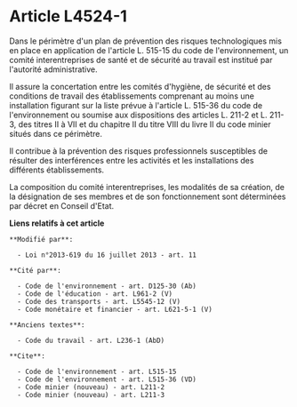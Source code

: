 # Article L4524-1

Dans le périmètre d'un plan de prévention des risques technologiques mis en place en application de l'article L. 515-15 du
code de l'environnement, un comité interentreprises de santé et de sécurité au travail est institué par l'autorité
administrative. 

Il assure la concertation entre les comités d'hygiène, de sécurité et des conditions de travail des établissements comprenant
au moins une installation figurant sur la liste prévue à l'article L. 515-36 du code de l'environnement ou soumise aux
dispositions des articles L. 211-2 et L. 211-3, des titres II à VII et du chapitre II du titre VIII du livre II du code
minier situés dans ce périmètre. 

Il contribue à la prévention des risques professionnels susceptibles de résulter des interférences entre les activités et les
installations des différents établissements. 

La composition du comité interentreprises, les modalités de sa création, de la désignation de ses membres et de son
fonctionnement sont déterminées par décret en Conseil d'Etat.

**Liens relatifs à cet article**

	**Modifié par**:

	  - Loi n°2013-619 du 16 juillet 2013 - art. 11

	**Cité par**:

	  - Code de l'environnement - art. D125-30 (Ab)
	  - Code de l'éducation - art. L961-2 (V)
	  - Code des transports - art. L5545-12 (V)
	  - Code monétaire et financier - art. L621-5-1 (V)

	**Anciens textes**:

	  - Code du travail - art. L236-1 (AbD)

	**Cite**:

	  - Code de l'environnement - art. L515-15
	  - Code de l'environnement - art. L515-36 (VD)
	  - Code minier (nouveau) - art. L211-2
	  - Code minier (nouveau) - art. L211-3
